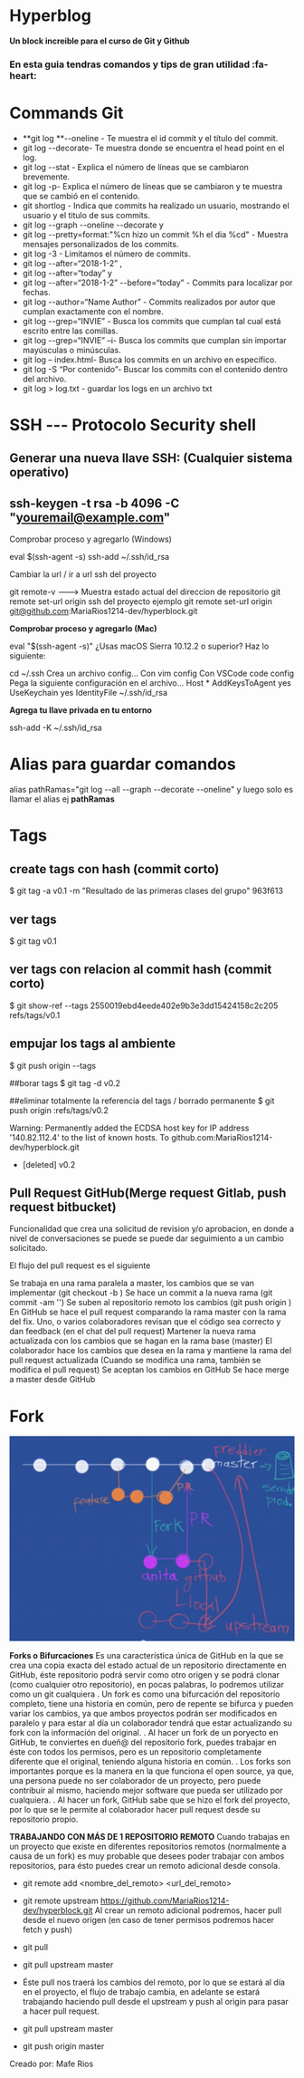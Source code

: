 # Hyperblog

**Un block increible para el curso de Git y Github**

### En esta guia tendras comandos y tips de gran utilidad :fa-heart:

# Commands Git

- **git log **--oneline - Te muestra el id commit y el título del commit.
- git log --decorate- Te muestra donde se encuentra el head point en el log.
- git log --stat - Explica el número de líneas que se cambiaron brevemente.
- git log -p- Explica el número de líneas que se cambiaron y te muestra que se cambió en el contenido.
- git shortlog - Indica que commits ha realizado un usuario, mostrando el usuario y el titulo de sus commits.
- git log --graph --oneline --decorate y
- git log --pretty=format:"%cn hizo un commit %h el dia %cd" - Muestra mensajes personalizados de los commits.
- git log -3 - Limitamos el número de commits.
- git log --after=“2018-1-2” ,
- git log --after=“today” y
- git log --after=“2018-1-2” --before=“today” - Commits para localizar por fechas.
- git log --author=“Name Author” - Commits realizados por autor que cumplan exactamente con el nombre.
- git log --grep=“INVIE” - Busca los commits que cumplan tal cual está escrito entre las comillas.
- git log --grep=“INVIE” –i- Busca los commits que cumplan sin importar mayúsculas o minúsculas.
- git log – index.html- Busca los commits en un archivo en específico.
- git log -S “Por contenido”- Buscar los commits con el contenido dentro del archivo.
- git log > log.txt - guardar los logs en un archivo txt

# SSH --- Protocolo Security shell

## Generar una nueva llave SSH: (Cualquier sistema operativo)

## ssh-keygen -t rsa -b 4096 -C "youremail@example.com"

Comprobar proceso y agregarlo (Windows)

eval $(ssh-agent -s) ssh-add ~/.ssh/id_rsa

Cambiar la url / ir a url ssh del proyecto

git remote-v ---> Muestra estado actual del direccion de repositorio
git remote set-url origin ssh del proyecto
ejemplo git remote set-url origin git@github.com:MariaRios1214-dev/hyperblock.git

**Comprobar proceso y agregarlo (Mac)**

eval "$(ssh-agent -s)"
¿Usas macOS Sierra 10.12.2 o superior?
Haz lo siguiente:

cd ~/.ssh
Crea un archivo config…
Con vim config
Con VSCode code config
Pega la siguiente configuración en el archivo…
Host \*
AddKeysToAgent yes
UseKeychain yes
IdentityFile ~/.ssh/id_rsa

**Agrega tu llave privada en tu entorno**

ssh-add -K ~/.ssh/id_rsa

# Alias para guardar comandos

alias pathRamas="git log --all --graph --decorate --oneline"
y luego solo es llamar el alias ej **pathRamas**

# Tags

## create tags con hash (commit corto)

$ git tag -a v0.1 -m "Resultado de las primeras clases del grupo" 963f613

## ver tags

$ git tag
v0.1

## ver tags con relacion al commit hash (commit corto)

$ git show-ref --tags
2550019ebd4eede402e9b3e3dd15424158c2c205 refs/tags/v0.1

## empujar los tags al ambiente

$ git push origin --tags

##borar tags
$ git tag -d v0.2

##eliminar totalmente la referencia del tags / borrado permanente
$ git push origin :refs/tags/v0.2

Warning: Permanently added the ECDSA host key for IP address '140.82.112.4' to the list of known hosts.
To github.com:MariaRios1214-dev/hyperblock.git

- [deleted] v0.2

## Pull Request GitHub(Merge request Gitlab, push request bitbucket)

Funcionalidad que crea una solicitud de revision y/o aprobacion, en donde a nivel de conversaciones se puede se puede dar seguimiento a un cambio solicitado.

El flujo del pull request es el siguiente

Se trabaja en una rama paralela a master, los cambios que se van implementar (git checkout -b )
Se hace un commit a la nueva rama (git commit -am '')
Se suben al repositorio remoto los cambios (git push origin )
En GitHub se hace el pull request comparando la rama master con la rama del fix.
Uno, o varios colaboradores revisan que el código sea correcto y dan feedback (en el chat del pull request)
Martener la nueva rama actualizada con los cambios que se hagan en la rama base (master)
El colaborador hace los cambios que desea en la rama y mantiene la rama del pull request actualizada (Cuando se modifica una rama, también se modifica el pull request)
Se aceptan los cambios en GitHub
Se hace merge a master desde GitHub

# Fork

![image](imagenes/fork.jpg)

**Forks o Bifurcaciones**
Es una característica única de GitHub en la que se crea una copia exacta del estado actual de un repositorio directamente en GitHub, éste repositorio podrá servir como otro origen y se podrá clonar (como cualquier otro repositorio), en pocas palabras, lo podremos utilizar como un git cualquiera
.
Un fork es como una bifurcación del repositorio completo, tiene una historia en común, pero de repente se bifurca y pueden variar los cambios, ya que ambos proyectos podrán ser modificados en paralelo y para estar al día un colaborador tendrá que estar actualizando su fork con la información del original.
.
Al hacer un fork de un poryecto en GitHub, te conviertes en dueñ@ del repositorio fork, puedes trabajar en éste con todos los permisos, pero es un repositorio completamente diferente que el original, teniendo alguna historia en común.
.
Los forks son importantes porque es la manera en la que funciona el open source, ya que, una persona puede no ser colaborador de un proyecto, pero puede contribuír al mismo, haciendo mejor software que pueda ser utilizado por cualquiera.
.
Al hacer un fork, GitHub sabe que se hizo el fork del proyecto, por lo que se le permite al colaborador hacer pull request desde su repositorio propio.

**TRABAJANDO CON MÁS DE 1 REPOSITORIO REMOTO**
Cuando trabajas en un proyecto que existe en diferentes repositorios remotos (normalmente a causa de un fork) es muy probable que desees poder trabajar con ambos repositorios, para ésto puedes crear un remoto adicional desde consola.

- git remote add <nombre_del_remoto> <url_del_remoto>
- git remote upstream https://github.com/MariaRios1214-dev/hyperblock.git
  Al crear un remoto adicional podremos, hacer pull desde el nuevo origen (en caso de tener permisos podremos hacer fetch y push)

- git pull <remoto> <rama>
- git pull upstream master
- Éste pull nos traerá los cambios del remoto, por lo que se estará al día en el proyecto, el flujo de trabajo cambia, en adelante se estará trabajando haciendo pull desde el upstream y push al origin para pasar a hacer pull request.

- git pull upstream master
- git push origin master

Creado por: Mafe Rios
